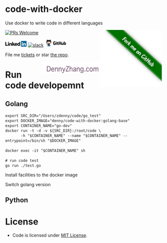 # code-with-docker
Use docker to write code in different languages

<a href="https://github.com/DennyZhang?tab=followers"><img align="right" width="200" height="183" src="https://raw.githubusercontent.com/USDevOps/mywechat-slack-group/master/images/fork_github.png" /></a>

[![PRs Welcome](https://img.shields.io/badge/PRs-welcome-brightgreen.svg)](http://makeapullrequest.com)

[![LinkedIn](https://raw.githubusercontent.com/USDevOps/mywechat-slack-group/master/images/linkedin_icon.png)](https://www.linkedin.com/in/dennyzhang001) <a href="https://www.dennyzhang.com/slack" target="_blank" rel="nofollow"><img src="http://slack.dennyzhang.com/badge.svg" alt="slack"/></a> [![Github](https://raw.githubusercontent.com/USDevOps/mywechat-slack-group/master/images/github.png)](https://github.com/DennyZhang)

File me [tickets](https://github.com/DennyZhang/code-with-docker/issues) or star [the repo](https://github.com/DennyZhang/code-with-docker).

<a href="https://www.dennyzhang.com"><img align="right" width="185" height="37" src="https://raw.githubusercontent.com/USDevOps/mywechat-slack-group/master/images/dns_small.png"></a>

# Run code developemnt

## Golang

```
export SRC_DIR="/Users/zdenny/code/go_test"
export DOCKER_IMAGE="denny/code-with-docker:golang-base"
export CONTAINER_NAME="go-dev"
docker run -t -d -v ${SRC_DIR}:/root/code \
       -h "$CONTAINER_NAME" --name "$CONTAINER_NAME" --entrypoint=/bin/sh "$DOCKER_IMAGE"

docker exec -it "$CONTAINER_NAME" sh

# run code test
go run ./test.go
```

Install facilities to the docker image

Switch golang version

## Python

# License
- Code is licensed under [MIT License](https://www.dennyzhang.com/wp-content/mit_license.txt).
